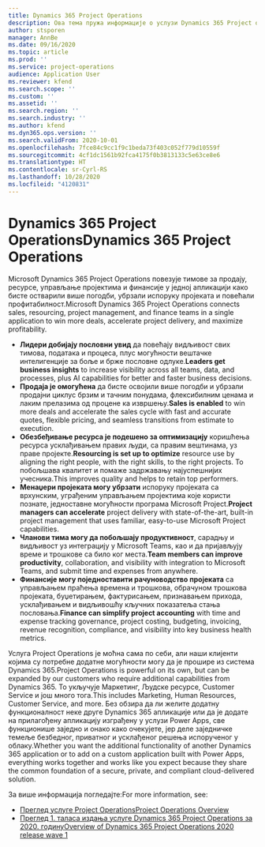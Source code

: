 ```yaml
---
title: Dynamics 365 Project Operations
description: Ова тема пружа информације о услузи Dynamics 365 Project operations.
author: stsporen
manager: AnnBe
ms.date: 09/16/2020
ms.topic: article
ms.prod: ''
ms.service: project-operations
audience: Application User
ms.reviewer: kfend
ms.search.scope: ''
ms.custom: ''
ms.assetid: ''
ms.search.region: ''
ms.search.industry: ''
ms.author: kfend
ms.dyn365.ops.version: ''
ms.search.validFrom: 2020-10-01
ms.openlocfilehash: 7fce84c9cc1f9c1beda73f403c052f779d10559f
ms.sourcegitcommit: 4cf1dc1561b92fca4175f0b3813133c5e63ce8e6
ms.translationtype: HT
ms.contentlocale: sr-Cyrl-RS
ms.lasthandoff: 10/28/2020
ms.locfileid: "4120831"
---
```

# <a name="dynamics-365-project-operations"></a><span data-ttu-id="10213-103">Dynamics 365 Project Operations</span><span class="sxs-lookup"><span data-stu-id="10213-103">Dynamics 365 Project Operations</span></span>

<span data-ttu-id="10213-104">Microsoft Dynamics 365 Project Operations повезује тимове за продају, ресурсе, управљање пројектима и финансије у једној апликацији како бисте остварили више погодби, убрзали испоруку пројеката и повећали профитабилност.</span><span class="sxs-lookup"><span data-stu-id="10213-104">Microsoft Dynamics 365 Project Operations connects sales, resourcing, project management, and finance teams in a single application to win more deals, accelerate project delivery, and maximize profitability.</span></span>

-   <span data-ttu-id="10213-105">**Лидери добијају пословни увид** да повећају видљивост свих тимова, података и процеса, плус могућности вештачке интелигенције за боље и брже пословне одлуке.</span><span class="sxs-lookup"><span data-stu-id="10213-105">**Leaders get business insights** to increase visibility across all teams, data, and processes, plus AI capabilities for better and faster business decisions.</span></span>
-   <span data-ttu-id="10213-106">**Продаја је омогућена** да бисте освојили више погодби и убрзали продајни циклус брзим и тачним понудама, флексибилним ценама и лаким прелазима од процене ка извршењу.</span><span class="sxs-lookup"><span data-stu-id="10213-106">**Sales is enabled** to win more deals and accelerate the sales cycle with fast and accurate quotes, flexible pricing, and seamless transitions from estimate to execution.</span></span>
-   <span data-ttu-id="10213-107">**Обезбеђивање ресурса је подешено за оптимизацију** коришћења ресурса усклађивањем правих људи, са правим вештинама, уз праве пројекте.</span><span class="sxs-lookup"><span data-stu-id="10213-107">**Resourcing is set up to optimize** resource use by aligning the right people, with the right skills, to the right projects.</span></span> <span data-ttu-id="10213-108">То побољшава квалитет и помаже задржавању најуспешнијих учесника.</span><span class="sxs-lookup"><span data-stu-id="10213-108">This improves quality and helps to retain top performers.</span></span>
-   <span data-ttu-id="10213-109">**Менаџери пројеката могу убрзати** испоруку пројеката са врхунским, уграђеним управљањем пројектима које користи познате, једноставне могућности програма Microsoft Project.</span><span class="sxs-lookup"><span data-stu-id="10213-109">**Project managers can accelerate** project delivery with state-of-the-art, built-in project management that uses familiar, easy-to-use Microsoft Project capabilities.</span></span>
-   <span data-ttu-id="10213-110">**Чланови тима могу да побољшају продуктивност**, сарадњу и видљивост уз интеграцију у Microsoft Teams, као и да пријављују време и трошкове са било ког места.</span><span class="sxs-lookup"><span data-stu-id="10213-110">**Team members can improve productivity**, collaboration, and visibility with integration to Microsoft Teams, and submit time and expenses from anywhere.</span></span>
-   <span data-ttu-id="10213-111">**Финансије могу поједноставити рачуноводство пројеката** са управљањем праћења времена и трошкова, обрачуном трошкова пројеката, буџетирањем, фактурисањем, признавањем прихода, усклађивањем и видљивошћу кључних показатеља стања пословања.</span><span class="sxs-lookup"><span data-stu-id="10213-111">**Finance can simplify project accounting** with time and expense tracking governance, project costing, budgeting, invoicing, revenue recognition, compliance, and visibility into key business health metrics.</span></span>

<span data-ttu-id="10213-112">Услуга Project Operations је моћна сама по себи, али наши клијенти којима су потребне додатне могућности могу да је прошире из система Dynamics 365.</span><span class="sxs-lookup"><span data-stu-id="10213-112">Project Operations is powerful on its own, but can be expanded by our customers who require additional capabilities from Dynamics 365.</span></span> <span data-ttu-id="10213-113">То укључује Маркетинг, Људске ресурсе, Customer Service и још много тога.</span><span class="sxs-lookup"><span data-stu-id="10213-113">This includes Marketing, Human Resources, Customer Service, and more.</span></span> <span data-ttu-id="10213-114">Без обзира да ли желите додатну функционалност неке друге Dynamics 365 апликације или да је додате на прилагођену апликацију изграђену у услузи Power Apps, све функционише заједно и онако како очекујете, јер деле заједничке темеље безбедног, приватног и усклађеног решења испорученог у облаку.</span><span class="sxs-lookup"><span data-stu-id="10213-114">Whether you want the additional functionality of another Dynamics 365 application or to add on a custom application built with Power Apps, everything works together and works like you expect because they share the common foundation of a secure, private, and compliant cloud-delivered solution.</span></span>

<span data-ttu-id="10213-115">За више информација погледајте:</span><span class="sxs-lookup"><span data-stu-id="10213-115">For more information, see:</span></span>

- [<span data-ttu-id="10213-116">Преглед услуге Project Operations</span><span class="sxs-lookup"><span data-stu-id="10213-116">Project Operations Overview</span></span>](https://dynamics.microsoft.com/en-us/project-operations/overview/)
- [<span data-ttu-id="10213-117">Преглед 1. таласа издања услуге Dynamics 365 Project Operations за 2020. годину</span><span class="sxs-lookup"><span data-stu-id="10213-117">Overview of Dynamics 365 Project Operations 2020 release wave 1</span></span>](https://docs.microsoft.com/dynamics365-release-plan/2020wave1/dynamics365-project-operations/)


